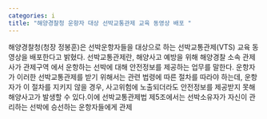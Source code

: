 ```yaml
---
categories: i
title: "해양경찰청 운항자 대상 선박교통관제 교육 동영상 배포 "
---
```

해양경찰청(청장 정봉훈)은 선박운항자들을 대상으로 하는 선박교통관제(VTS) 교육 동영상을 배포한다고 밝혔다. 선박교통관제란, 해양사고 예방을 위해 해양경찰 소속 관제사가 관제구역 에서 운항하는 선박에 대해 안전정보를 제공하는 업무를 말한다. 운항자가 이러한 선박교통관제를 받기 위해서는 관련 법령에 따른 절차를 따라야 하는데, 운항자가 이 절차를 지키지 않을 경우, 사고위험에 노출되더라도 안전정보를 제공받지 못해 해양사고가 발생할 수 있다.이에 선박교통관제법 제5조에서는 선박소유자가 자신이 관리하는 선박에 승선하는 운항자들에게 관제
